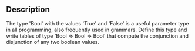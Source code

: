 Description
-------------
The type 'Bool' with the values 'True' and 'False' is a useful parameter type in all programming, also frequently used in grammars. Define this type and write tables of type 'Bool => Bool => Bool' that compute the conjunction and disjunction of any two boolean values.
